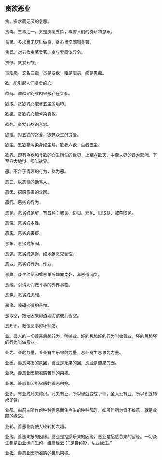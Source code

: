 ## 贪欲恶业

贪。多求而无厌的意思。

贪毒。三毒之一，贪是贪爱五欲，毒害人们的身命和慧命。

贪著。多求而无厌叫做贪，贪心很坚固叫贪著。

贪爱。对五欲贪著爱著。贪与爱同体异名。

贪欲。贪爱五欲。

贪瞋痴。又名三毒，贪是贪欲，瞋是瞋恚，痴是愚痴。

欲。能引起人们贪爱的心。

欲有。谓欲界的业因果报存在实有。

欲取。贪欲的心取著五尘的境界。

欲染。贪欲的心能污染真性。

欲想。贪爱五欲的意思。

欲爱。对五欲的贪爱，欲界众生的贪爱。

欲尘。五欲能污染身如尘埃，欲者六欲，尘者五尘。

欲界。即有色欲和食欲的众生所住的世界，上至六欲天，中至人界的四大部洲，下至八大地狱，都叫欲界。

恶。不合于情理的行为，称为恶。

恶口。以恶毒的话骂人。

恶因。招感恶果的业因。

恶行。恶劣的行为。

恶见。恶劣的见解，有五种：我见、边见、邪见、见取见、戒禁取见。

恶性。恶劣的本性。

恶果。恶劣的果报。

恶报。恶劣的报因。

恶道。恶劣的道途。如地狱恶鬼畜性。

恶业。恶劣的行为、作业。

恶趣。众生种恶因得恶果所趣向之处，与恶道同义。

恶缘。引诱人们做坏事的外界事物。

恶觉。恶劣的思想。

恶魔。障碍佛道的恶神。

恶取空。拨无因果的道理而谓彼此皆空。

恶知识。教做恶事的坏师友。

业。吾人的一切善恶思想行为，叫做业。好的思想好的行为叫做善业，坏的思想坏的行为叫做恶业。

业力。业的力量，善业有生乐果的力量，恶业有生恶果的力量。

业因。善恶果报的原因，善业是乐果的因，恶业是苦果的因。

业感。善恶业因能招感苦乐的果报。

业果。善恶业因所招感的善恶果报。

业识。有业的凡夫的识。凡夫有业，所以智就变成了识，圣人没有业，所以识就转成了智。

业障。由前生所作的种种罪恶而生今生的种种障碍，如所作所为皆不如意，就是业障的缘故。

业轮。善恶业能使人轮转於六趣。

业缘。善恶果报的因缘。善业是招感乐果的因缘，恶业是招感苦果的因缘。一切众生都是由业缘而生的，维摩经云：“是身如影，从业缘生。”

业报。善恶业因所招感的苦乐果报。

